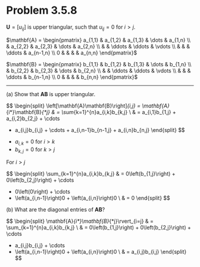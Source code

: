 # Problem 3.5.8

$\mathbf{U} = \left[u_{ij}\right]$ is upper triangular, such that
$u_{ij} = 0$ for $i > j$.

$\mathbf{A} = \begin{pmatrix}
a_{1,1} & a_{1,2} & a_{1,3} & \dots  & a_{1,n} \\
        & a_{2,2} & a_{2,3} & \dots  & a_{2,n} \\
        &         & \ddots  & \ddots & \vdots  \\
        &         &         & \ddots & a_{n-1,n}  \\
  0     &         &         &        & a_{n,n}
\end{pmatrix}$

$\mathbf{B} = \begin{pmatrix}
b_{1,1} & b_{1,2} & b_{1,3} & \dots  & b_{1,n} \\
        & b_{2,2} & b_{2,3} & \dots  & b_{2,n} \\
        &         & \ddots  & \ddots & \vdots  \\
        &         &         & \ddots & b_{n-1,n}  \\
  0     &         &         &        & b_{n,n}
\end{pmatrix}$

***

(a) Show that $\mathbf{AB}$ is upper triangular.

$$
\begin{split}
\left[\mathbf{A}\mathbf{B}\right]_{i,j} =
\mathbf{A}_{i*}\mathbf{B}_{*j} & = \sum_{k=1}^{n}a_{i,k}b_{k,j} \\
& = a_{i,1}b_{1,j} + a_{i,2}b_{2,j} + \cdots
  + a_{i,j}b_{i,j} + \cdots + a_{i,n-1}b_{n-1,j} + a_{i,n}b_{n,j}
\end{split}
$$

- $a_{i,k} = 0$ for $i > k$
- $b_{k,j} = 0$ for $k > j$

For $i > j$

$$
\begin{split}
\sum_{k=1}^{n}a_{i,k}b_{k,j} & =
  0\left(b_{1,j}\right) + 0\left(b_{2,j}\right) + \cdots
  + 0\left(0\right) + \cdots
  + \left(a_{i,n-1}\right)0 + \left(a_{i,n}\right)0 \\
  & = 0
\end{split}
$$

(b) What are the diagonal entries of $\mathbf{AB}$?

$$
\begin{split}
\mathbf{A}_{i*}\mathbf{B}_{*j}\rvert_{i=j} & = \sum_{k=1}^{n}a_{i,k}b_{k,j} \\
& = 0\left(b_{1,j}\right) + 0\left(b_{2,j}\right) + \cdots
  + a_{i,j}b_{i,j} + \cdots
  + \left(a_{i,n-1}\right)0 + \left(a_{i,n}\right)0 \\
& = a_{i,j}b_{i,j}
\end{split}
$$
